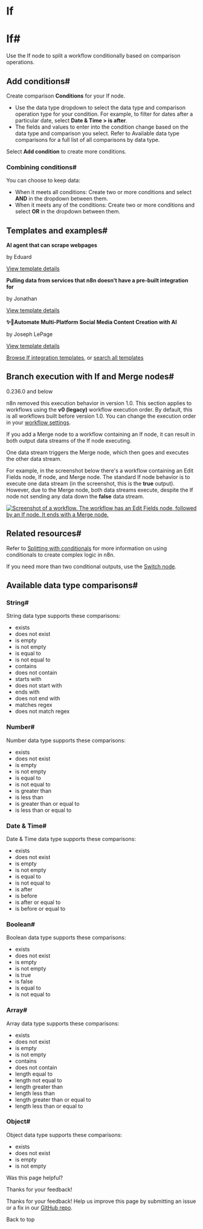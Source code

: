 # If

[ ](https://github.com/n8n-io/n8n-docs/edit/main/docs/integrations/builtin/core-nodes/n8n-nodes-base.if.md "Edit this page")

# If#

Use the If node to split a workflow conditionally based on comparison operations.

## Add conditions#

Create comparison **Conditions** for your If node.

  * Use the data type dropdown to select the data type and comparison operation type for your condition. For example, to filter for dates after a particular date, select **Date & Time > is after**.
  * The fields and values to enter into the condition change based on the data type and comparison you select. Refer to Available data type comparisons for a full list of all comparisons by data type.



Select **Add condition** to create more conditions.

### Combining conditions#

You can choose to keep data:

  * When it meets all conditions: Create two or more conditions and select **AND** in the dropdown between them.
  * When it meets any of the conditions: Create two or more conditions and select **OR** in the dropdown between them.



## Templates and examples#

**AI agent that can scrape webpages**

by Eduard

[View template details](https://n8n.io/workflows/2006-ai-agent-that-can-scrape-webpages/)

**Pulling data from services that n8n doesn’t have a pre-built integration for**

by Jonathan

[View template details](https://n8n.io/workflows/1748-pulling-data-from-services-that-n8n-doesnt-have-a-pre-built-integration-for/)

**✨🤖Automate Multi-Platform Social Media Content Creation with AI**

by Joseph LePage

[View template details](https://n8n.io/workflows/3066-automate-multi-platform-social-media-content-creation-with-ai/)

[Browse If integration templates](https://n8n.io/integrations/if/), or [search all templates](https://n8n.io/workflows/)

## Branch execution with If and Merge nodes#

0.236.0 and below

n8n removed this execution behavior in version 1.0. This section applies to workflows using the **v0 (legacy)** workflow execution order. By default, this is all workflows built before version 1.0. You can change the execution order in your [workflow settings](../../../../workflows/settings/).

If you add a Merge node to a workflow containing an If node, it can result in both output data streams of the If node executing.

One data stream triggers the Merge node, which then goes and executes the other data stream.

For example, in the screenshot below there's a workflow containing an Edit Fields node, If node, and Merge node. The standard If node behavior is to execute one data stream (in the screenshot, this is the **true** output). However, due to the Merge node, both data streams execute, despite the If node not sending any data down the **false** data stream.

[![Screenshot of a workflow. The workflow has an Edit Fields node, followed by an If node. It ends with a Merge node.](../../../../_images/integrations/builtin/core-nodes/merge/if-merge-node.png)](https://docs.n8n.io/_images/integrations/builtin/core-nodes/merge/if-merge-node.png)

## Related resources#

Refer to [Splitting with conditionals](../../../../flow-logic/splitting/) for more information on using conditionals to create complex logic in n8n.

If you need more than two conditional outputs, use the [Switch node](../n8n-nodes-base.switch/).

## Available data type comparisons#

### String#

String data type supports these comparisons:

  * exists
  * does not exist
  * is empty
  * is not empty
  * is equal to
  * is not equal to
  * contains
  * does not contain
  * starts with
  * does not start with
  * ends with
  * does not end with
  * matches regex
  * does not match regex



### Number#

Number data type supports these comparisons:

  * exists
  * does not exist
  * is empty
  * is not empty
  * is equal to
  * is not equal to
  * is greater than
  * is less than
  * is greater than or equal to
  * is less than or equal to



### Date & Time#

Date & Time data type supports these comparisons:

  * exists
  * does not exist
  * is empty
  * is not empty
  * is equal to
  * is not equal to
  * is after
  * is before
  * is after or equal to
  * is before or equal to



### Boolean#

Boolean data type supports these comparisons:

  * exists
  * does not exist
  * is empty
  * is not empty
  * is true
  * is false
  * is equal to
  * is not equal to



### Array#

Array data type supports these comparisons:

  * exists
  * does not exist
  * is empty
  * is not empty
  * contains
  * does not contain
  * length equal to
  * length not equal to
  * length greater than
  * length less than
  * length greater than or equal to
  * length less than or equal to



### Object#

Object data type supports these comparisons:

  * exists
  * does not exist
  * is empty
  * is not empty

Was this page helpful? 

Thanks for your feedback! 

Thanks for your feedback! Help us improve this page by submitting an issue or a fix in our [GitHub repo](https://github.com/n8n-io/n8n-docs). 

Back to top 
